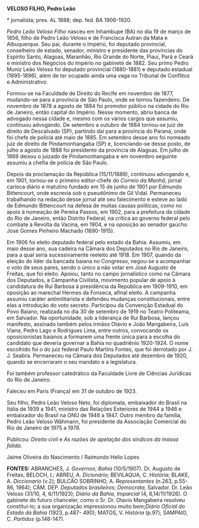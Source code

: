 **VELOSO FILHO, Pedro Leão**

\* jornalista; pres. AL 1888; dep. fed. BA 1906-1920.

*Pedro Leão Veloso Filho* nasceu em Inhambupe (BA) no dia 19 de março de
1856, filho de Pedro Leão Veloso e de Francisca Autran da Mata e
Albuquerque. Seu pai, durante o Império, foi deputado provincial,
conselheiro de estado, senador, ministro e presidente das províncias do
Espírito Santo, Alagoas, Maranhão, Rio Grande do Norte, Piauí, Pará e
Ceará e ministro dos Negócios do Império no gabinete de 1882. Seu primo
Pedro Muniz Leão Veloso foi deputado provincial (1880-1881) e deputado
estadual (1895-1896), além de ter ocupado ainda uma vaga no Tribunal de
Conflitos e Administrativo.

Formou-se na Faculdade de Direito do Recife em novembro de 1877,
mudando-se para a província de São Paulo, onde se tornou fazendeiro. De
novembro de 1878 a agosto de 1884 foi promotor público na cidade do Rio
de Janeiro, então capital do Império. Nesse momento, abriu banca de
advogado nessa cidade e, mesmo com os vários cargos que assumiu,
continuou advogando. De setembro a outubro de 1884 tornou-se juiz de
direito de Descalvado (SP), partindo daí para a província do Paraná,
onde foi chefe de polícia até maio de 1885. Em setembro desse ano foi
nomeado juiz de direito de Pindamonhangaba (SP) e, licenciando-se desse
posto, de julho a agosto de 1888 foi presidente da província de Alagoas.
Em julho de 1889 deixou o juizado de Pindamonhangaba e em novembro
seguinte assumiu a chefia de polícia de São Paulo.

Depois da proclamação da República (15/11/1889), continuou advogando e,
em 1901, tornou-se o primeiro editor-chefe do *Correio da Manhã*, jornal
carioca diário e matutino fundado em 15 de junho de 1901 por Edmundo
Bittencourt, onde escrevia sob o pseudônimo de Gil Vidal. Permaneceu
trabalhando na redação desse jornal até seu falecimento e esteve ao lado
de Edmundo Bittencourt na defesa de muitas causas políticas, como no
apoio à nomeação de Pereira Passos, em 1902, para a prefeitura da cidade
do Rio de Janeiro, então Distrito Federal, na crítica ao governo federal
pelo combate à Revolta da Vacina, em 1904, e na oposição ao senador
gaúcho José Gomes Pinheiro Machado (1890-1915).

Em 1906 foi eleito deputado federal pelo estado da Bahia. Assumiu, em
maio desse ano, sua cadeira na Câmara dos Deputados no Rio de Janeiro,
para a qual seria sucessivamente reeleito até 1918. Em 1907, quando da
eleição do líder da bancada baiana no Congresso, negou-se a acompanhar o
voto de seus pares, sendo o único a não votar em José Augusto de
Freitas, que foi eleito. Apoiou, tanto no campo jornalístico como na
Câmara dos Deputados, a Campanha Civilista, movimento popular de apoio à
candidatura de Rui Barbosa à presidência da República em 1909-1910, em
oposição ao marechal Hermes da Fonseca, afinal eleito. A campanha
assumiu caráter antimilitarista e defendeu mudanças constitucionais,
entre elas a introdução do voto secreto. Participou da Convenção
Estadual do Povo Baiano, realizada no dia 30 de setembro de 1919 no
Teatro Politeama, em Salvador. Na oportunidade, sob a liderança de Rui
Barbosa, lançou manifesto, assinado também pelos irmãos Otávio e João
Mangabeira, Luís Viana, Pedro Lago e Rodrigues Lima, entre outros,
convocando os oposicionistas baianos a formarem uma frente única para a
escolha do candidato que deveria governar a Bahia no quadriênio
1920-1924. O nome escolhido foi o do juiz federal Paulo Martins Fontes,
que foi derrotado por J. J. Seabra. Permaneceu na Câmara dos Deputados
até dezembro de 1920, quando se encerraram o seu mandato e a
legislatura.

Foi também professor catedrático da Faculdade Livre de Ciências
Jurídicas do Rio de Janeiro.

Faleceu em Paris (França) em 31 de outubro de 1923.

Seu filho, Pedro Leão Veloso Neto, foi diplomata, embaixador do Brasil
na Itália de 1939 a 1941, ministro das Relações Exteriores de 1944 a
1946 e embaixador do Brasil na ONU de 1946 a 1947. Outro membro da
família, Pedro Leão Veloso Wähmann, foi presidente da Associação
Comercial do Rio de Janeiro de 1975 a 1978.

Publicou: *Direito civil* e *As razões de apelação dos síndicos da massa
falida*.

Jaime Oliveira do Nascimento / Raimundo Helio Lopes

**FONTES:** ABRANCHES, J. *Governos*; *Bahia* (10/5/1907). Dr. Augusto
de Freitas; BELOCH, I.; ABREU, A. *Dicionário*; BEVILAQUA, C.
*História*; BLAKE, A. *Diccionario* (v.2); BULCÃO SOBRINHO, A.
*Representantes* (n.263, p.55-86, 1964); CÂM. DEP. *Deputados
brasileiros*; *Democrata,* Salvador. Dr. Leão Veloso (31/10, 4,
6/11/1923); *Diário da Bahia, Imparcial* (4, 6,14/11/1926). O gabinete
do futuro chanceler, como o Sr. Dr. Otavio Mangabeira resolveu
constituí-lo; a sua organização impressionou muito bem;*Diário Oficial
do Estado da Bahia* (1923, p.487- 490); MATOS, V. *História* (p.97);
SAMPAIO, C. *Partidos* (p.146-147).
